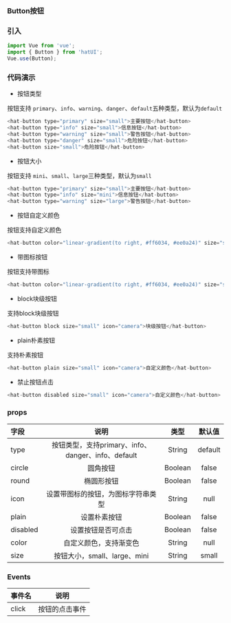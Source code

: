 ### Button按钮

### 引入

```js
import Vue from 'vue';
import { Button } from 'hatUI';
Vue.use(Button);
```

### 代码演示

- 按钮类型

按钮支持 `primary`、`info`、`warning`、`danger`、`default`五种类型，默认为`default`

```js
<hat-button type="primary" size="small">主要按钮</hat-button>
<hat-button type="info" size="small">信息按钮</hat-button>
<hat-button type="warning" size="small">警告按钮</hat-button>
<hat-button type="danger" size="small">危险按钮</hat-button>
<hat-button size="small">危险按钮</hat-button>
```
- 按钮大小

按钮支持 `mini`、`small`、`large`三种类型，默认为`small`

```js
<hat-button type="primary" size="small">主要按钮</hat-button>
<hat-button type="info" size="mini">信息按钮</hat-button>
<hat-button type="warning" size="large">警告按钮</hat-button>
```
- 按钮自定义颜色

按钮支持自定义颜色

```js
<hat-button color="linear-gradient(to right, #ff6034, #ee0a24)" size="small">自定义颜色</hat-button>
```
- 带图标按钮

按钮支持带图标

```js
<hat-button color="linear-gradient(to right, #ff6034, #ee0a24)" size="small" icon="camera">朴素按钮</hat-button>
```
- block块级按钮

支持block块级按钮

```js
<hat-button block size="small" icon="camera">块级按钮</hat-button>
```
- plain朴素按钮

支持朴素按钮

```js
<hat-button plain size="small" icon="camera">自定义颜色</hat-button>
```
- 禁止按钮点击

```js
<hat-button disabled size="small" icon="camera">自定义颜色</hat-button>
```



### props

| 字段    | 说明    | 类型 |默认值|
| :------------- |:-------------:| :-----:|:-------:|
| type  | 按钮类型，支持primary、info、danger、info、default | String |default|
| circle  | 圆角按钮   |  Boolean |false|
| round | 椭圆形按钮   | Boolean| false|
|icon|设置带图标的按钮，为图标字符串类型|String|null|
|plain|设置朴素按钮|Boolean|false|
|disabled |设置按钮是否可点击|Boolean|false|
|color |自定义颜色，支持渐变色|String|null|
|size |按钮大小，small、large、mini|String|small|

### Events

| 事件名    | 说明   |
| :------------- |:-------------:|
| click  | 按钮的点击事件 | 

<ClientOnly>
  <demo componentName="button" />
</ClientOnly>

